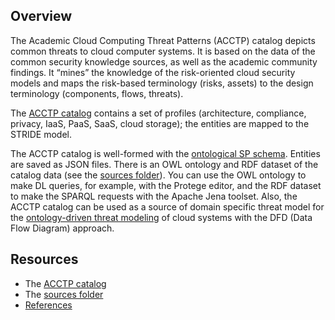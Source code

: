 ## Overview 

The Academic Cloud Computing Threat Patterns (ACCTP) catalog depicts common threats to cloud computer systems.
It is based on the data of the common security knowledge sources, as well as the academic community findings.
It “mines” the knowledge of the risk-oriented cloud security models and maps the risk-based terminology (risks, assets) 
to the design terminology (components, flows, threats).

The [ACCTP catalog](catalog.md) contains a set of profiles (architecture, compliance, privacy, IaaS, PaaS, SaaS, cloud storage); 
the entities are mapped to the STRIDE model.

The ACCTP catalog is well-formed with the [ontological SP schema](https://github.com/nets4geeks/SPCatalogMaker).
Entities are saved as JSON files. There is an OWL ontology and RDF dataset of the catalog data 
(see the [sources folder](https://github.com/nets4geeks/SPCatalogMaker/tree/master/catalogs/acctp/catalog)).
You can use the OWL ontology to make DL queries, for example, with the Protege editor,
and the RDF dataset to make the SPARQL requests with the Apache Jena toolset.
Also, the ACCTP catalog can be used as a source of domain specific threat model for 
the [ontology-driven threat modeling](https://github.com/nets4geeks/OdTM) of cloud systems with 
the DFD (Data Flow Diagram) approach.

## Resources

* The [ACCTP catalog](catalog.md)
* The [sources folder](https://github.com/nets4geeks/SPCatalogMaker/tree/master/catalogs/acctp/catalog)
* [References](references.md)

